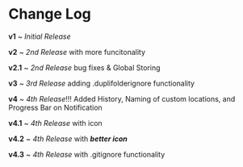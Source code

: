 # **Change Log**

**v1** ~ *Initial Release* 

**v2** ~ *2nd Release* with more funcitonality 

**v2.1** ~ *2nd Release* bug fixes & Global Storing 

**v3** ~ *3rd Release* adding .duplifolderignore functionality

**v4** ~ *4th Release*!!! Added History, Naming of custom locations, and Progress Bar on Notification

**v4.1** ~ *4th Release* with icon

**v4.2** ~ *4th Release* with ***better icon***

**v4.3** ~ *4th Release* with .gitignore functionality